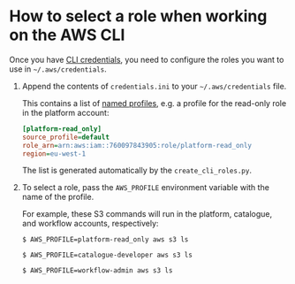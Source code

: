 # How to select a role when working on the AWS CLI

Once you have [CLI credentials](./cli-credentials.md), you need to configure the roles you want to use in `~/.aws/credentials`.

1.  Append the contents of `credentials.ini` to your `~/.aws/credentials` file.

    This contains a list of [named profiles](https://docs.aws.amazon.com/cli/latest/userguide/cli-configure-profiles.html), e.g. a profile for the read-only role in the platform account:

    ```ini
    [platform-read_only]
    source_profile=default
    role_arn=arn:aws:iam::760097843905:role/platform-read_only
    region=eu-west-1
    ```

    The list is generated automatically by the `create_cli_roles.py`.

2.  To select a role, pass the `AWS_PROFILE` environment variable with the name of the profile.

    For example, these S3 commands will run in the platform, catalogue, and workflow accounts, respectively:

    ```console
    $ AWS_PROFILE=platform-read_only aws s3 ls

    $ AWS_PROFILE=catalogue-developer aws s3 ls

    $ AWS_PROFILE=workflow-admin aws s3 ls
    ```
